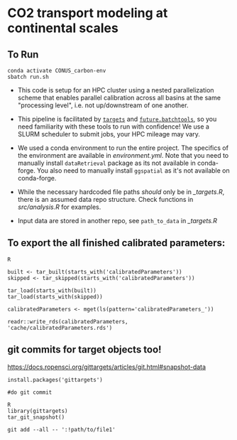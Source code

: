 # CO2 transport modeling at continental scales

## To Run
```
conda activate CONUS_carbon-env
sbatch run.sh
```

- This code is setup for an HPC cluster using a nested parallelization scheme that enables parallel calibration across all basins at the same "processing level", i.e. not up/downstream of one another.

- This pipeline is facilitated by [`targets`](https://books.ropensci.org/targets/) and [`future.batchtools`](https://future.batchtools.futureverse.org/), so you need familiarity with these tools to run with confidence! We use a SLURM scheduler to submit jobs, your HPC mileage may vary.

- We used a conda environment to run the entire project. The specifics of the environment are available in *environment.yml*. Note that you need to manually install `dataRetrieval` package as its not available in conda-forge. You also need to manually install `ggspatial` as it's not available on conda-forge.

- While the necessary hardcoded file paths *should* only be in *_targets.R*, there is an assumed data repo structure. Check functions in *src/analysis.R* for examples.

- Input data are stored in another repo, see `path_to_data` in *_targets.R*

## To export the all finished calibrated parameters:
```
R

built <- tar_built(starts_with('calibratedParameters'))
skipped <- tar_skipped(starts_with('calibratedParameters'))

tar_load(starts_with(built))
tar_load(starts_with(skipped))

calibratedParameters <- mget(ls(pattern='calibratedParameters_'))

readr::write_rds(calibratedParameters, 'cache/calibratedParameters.rds')
```

## git commits for target objects too!
https://docs.ropensci.org/gittargets/articles/git.html#snapshot-data
```
install.packages('gittargets')

#do git commit

R
library(gittargets)
tar_git_snapshot()
```

```
git add --all -- ':!path/to/file1'
```